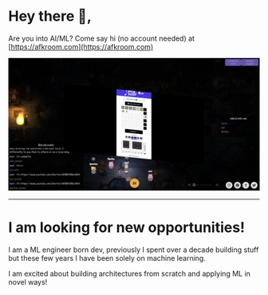 
# Hey there 👋,

Are you into AI/ML? Come say hi (no account needed) at [https://afkroom.com](https://afkroom.com)

![alt text](afkroom.png)


---

# I am looking for new opportunities!


I am a ML engineer born dev, previously I spent over a decade building stuff but these few years I have been solely on machine learning.

I am excited about building architectures from scratch and applying ML in novel ways!

